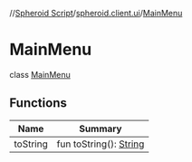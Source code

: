 //[Spheroid Script](../../index.md)/[spheroid.client.ui](../index.md)/[MainMenu](index.md)



# MainMenu  
 class [MainMenu](index.md)   


## Functions  
  
|  Name|  Summary| 
|---|---|
| toString| fun toString(): [String](../../spheroid/-string/index.md)  <br>

